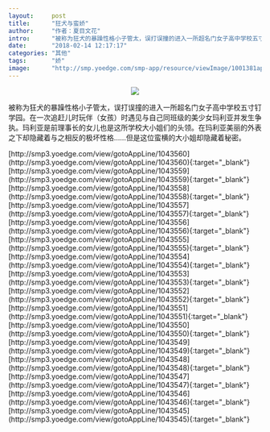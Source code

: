 ```yaml
---
layout:     post
title:      "狂犬与蛮娇"
author:     "作者：夏目文花"
intro:      "被称为狂犬的暴躁性格小子管太，误打误撞的进入一所超名门女子高中学校五寸钉学园。在一次追赶儿时玩伴（女孩）时遇见与自己同班级的美少女玛利亚并发生争执。玛利亚是前理事长的女儿也是这所学校大小姐们的头领。在玛利亚美丽的外表之下却隐藏着与之相反的极坏性格……但是这位蛮横的大小姐却隐藏着秘密。"
date:       "2018-02-14 12:17:17"
categories: "其他"
tags:       "娇"
image:      "http://smp.yoedge.com/smp-app/resource/viewImage/1001381appline.png"
---
```

<div style="text-align: center">
<p><img src="http://smp.yoedge.com/smp-app/resource/viewImage/1001381appline.png"/></p>
</div>
<p class="post-meta">
<span>被称为狂犬的暴躁性格小子管太，误打误撞的进入一所超名门女子高中学校五寸钉学园。在一次追赶儿时玩伴（女孩）时遇见与自己同班级的美少女玛利亚并发生争执。玛利亚是前理事长的女儿也是这所学校大小姐们的头领。在玛利亚美丽的外表之下却隐藏着与之相反的极坏性格……但是这位蛮横的大小姐却隐藏着秘密。</span>
</p>
[http://smp3.yoedge.com/view/gotoAppLine/1043560](http://smp3.yoedge.com/view/gotoAppLine/1043560){:target="_blank"}
[http://smp3.yoedge.com/view/gotoAppLine/1043559](http://smp3.yoedge.com/view/gotoAppLine/1043559){:target="_blank"}
[http://smp3.yoedge.com/view/gotoAppLine/1043558](http://smp3.yoedge.com/view/gotoAppLine/1043558){:target="_blank"}
[http://smp3.yoedge.com/view/gotoAppLine/1043557](http://smp3.yoedge.com/view/gotoAppLine/1043557){:target="_blank"}
[http://smp3.yoedge.com/view/gotoAppLine/1043556](http://smp3.yoedge.com/view/gotoAppLine/1043556){:target="_blank"}
[http://smp3.yoedge.com/view/gotoAppLine/1043555](http://smp3.yoedge.com/view/gotoAppLine/1043555){:target="_blank"}
[http://smp3.yoedge.com/view/gotoAppLine/1043554](http://smp3.yoedge.com/view/gotoAppLine/1043554){:target="_blank"}
[http://smp3.yoedge.com/view/gotoAppLine/1043553](http://smp3.yoedge.com/view/gotoAppLine/1043553){:target="_blank"}
[http://smp3.yoedge.com/view/gotoAppLine/1043552](http://smp3.yoedge.com/view/gotoAppLine/1043552){:target="_blank"}
[http://smp3.yoedge.com/view/gotoAppLine/1043551](http://smp3.yoedge.com/view/gotoAppLine/1043551){:target="_blank"}
[http://smp3.yoedge.com/view/gotoAppLine/1043550](http://smp3.yoedge.com/view/gotoAppLine/1043550){:target="_blank"}
[http://smp3.yoedge.com/view/gotoAppLine/1043549](http://smp3.yoedge.com/view/gotoAppLine/1043549){:target="_blank"}
[http://smp3.yoedge.com/view/gotoAppLine/1043548](http://smp3.yoedge.com/view/gotoAppLine/1043548){:target="_blank"}
[http://smp3.yoedge.com/view/gotoAppLine/1043547](http://smp3.yoedge.com/view/gotoAppLine/1043547){:target="_blank"}
[http://smp3.yoedge.com/view/gotoAppLine/1043546](http://smp3.yoedge.com/view/gotoAppLine/1043546){:target="_blank"}
[http://smp3.yoedge.com/view/gotoAppLine/1043545](http://smp3.yoedge.com/view/gotoAppLine/1043545){:target="_blank"}


